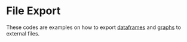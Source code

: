 # File Export

These codes are examples on how to export [dataframes](https://github.com/danielrferreira/pySETTV/tree/main/06%20-%20Utility%20%26%20References/File%20Export/Tables) and [graphs](https://github.com/danielrferreira/pySETTV/tree/main/06%20-%20Utility%20%26%20References/File%20Export/Graphs) to external files.
